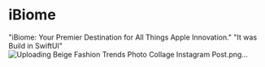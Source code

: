 # iBiome
"iBiome: Your Premier Destination for All Things Apple Innovation."
"It was Build in SwiftUI"
![Uploading Beige Fashion Trends Photo Collage Instagram Post.png…]()


